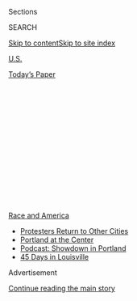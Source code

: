 <div id="app">

<div>

<div>

<div>

<div class="NYTAppHideMasthead css-1q2w90k e1suatyy0">

<div class="section css-ui9rw0 e1suatyy2">

<div class="css-eph4ug er09x8g0">

<div class="css-6n7j50">

</div>

<span class="css-1dv1kvn">Sections</span>

<div class="css-10488qs">

<span class="css-1dv1kvn">SEARCH</span>

</div>

[Skip to content](#site-content)[Skip to site
index](#site-index)

</div>

<div id="masthead-section-label" class="css-1wr3we4 eaxe0e00">

[U.S.](https://www.nytimes3xbfgragh.onion/section/us)

</div>

<div class="css-10698na e1huz5gh0">

</div>

</div>

<div id="masthead-bar-one" class="section hasLinks css-15hmgas e1csuq9d3">

<div class="css-uqyvli e1csuq9d0">

</div>

<div class="css-1uqjmks e1csuq9d1">

</div>

<div class="css-9e9ivx">

[](https://myaccount.nytimes3xbfgragh.onion/auth/login?response_type=cookie&client_id=vi)

</div>

<div class="css-1bvtpon e1csuq9d2">

[Today’s
Paper](https://www.nytimes3xbfgragh.onion/section/todayspaper)

</div>

</div>

</div>

</div>

<div data-aria-hidden="false">

<div id="site-content" data-role="main">

<div>

<div class="css-1aor85t" style="opacity:0.000000001;z-index:-1;visibility:hidden">

<div class="css-1hqnpie">

<div class="css-epjblv">

<span class="css-17xtcya">[U.S.](/section/us)</span><span class="css-x15j1o">|</span><span class="css-fwqvlz">Where
George Floyd Was Killed: Solemn by Day, Violent by
Night</span>

</div>

<div class="css-k008qs">

<div class="css-1iwv8en">

<span class="css-18z7m18"></span>

<div>

</div>

</div>

<span class="css-1n6z4y">https://nyti.ms/2P4iDmp</span>

<div class="css-1705lsu">

<div class="css-4xjgmj">

<div class="css-4skfbu" data-role="toolbar" data-aria-label="Social Media Share buttons, Save button, and Comments Panel with current comment count" data-testid="share-tools">

  - 
  - 
  - 
  - 
    
    <div class="css-6n7j50">
    
    </div>

  - 
  - 

</div>

</div>

</div>

</div>

</div>

</div>

<div id="NYT_TOP_BANNER_REGION" class="css-13pd83m">

<div>

<div id="styln-prism-menu-1590763508878" class="section interactive-content interactive-size-medium css-1edisqu">

<div class="css-17ih8de interactive-body">

<div id="scroll-container" class="css-1gj85ro">

[<span class="styln-title-wrap"><span class="css-1pje3qr">Race
and</span><span class="css-1pje3qr">
America</span></span>](https://www.nytimes3xbfgragh.onion/news-event/george-floyd-protests-minneapolis-new-york-los-angeles?action=click&pgtype=Article&state=default&region=TOP_BANNER&context=storylines_menu)

  - [Protesters Return to Other
    Cities](https://www.nytimes3xbfgragh.onion/2020/07/26/us/protests-portland-seattle-trump.html?action=click&pgtype=Article&state=default&region=TOP_BANNER&context=storylines_menu)
  - [Portland at the
    Center](https://www.nytimes3xbfgragh.onion/2020/07/24/us/portland-oregon-protests-white-race.html?action=click&pgtype=Article&state=default&region=TOP_BANNER&context=storylines_menu)
  - [Podcast: Showdown in
    Portland](https://www.nytimes3xbfgragh.onion/2020/07/23/podcasts/the-daily/portland-protests.html?action=click&pgtype=Article&state=default&region=TOP_BANNER&context=storylines_menu)
  - [45 Days in
    Louisville](https://www.nytimes3xbfgragh.onion/interactive/2020/07/16/us/black-lives-matter-protests-louisville-breonna-taylor.html?action=click&pgtype=Article&state=default&region=TOP_BANNER&context=storylines_menu)

</div>

</div>

</div>

</div>

</div>

<div id="top-wrapper" class="css-1sy8kpn">

<div id="top-slug" class="css-l9onyx">

Advertisement

</div>

[Continue reading the main
story](#after-top)

<div class="ad top-wrapper" style="text-align:center;height:100%;display:block;min-height:250px">

<div id="top" class="place-ad" data-position="top" data-size-key="top">

</div>

</div>

<div id="after-top">

</div>

</div>

<div>

<div id="sponsor-wrapper" class="css-1hyfx7x">

<div id="sponsor-slug" class="css-19vbshk">

Supported by

</div>

[Continue reading the main
story](#after-sponsor)

<div id="sponsor" class="ad sponsor-wrapper" style="text-align:center;height:100%;display:block">

</div>

<div id="after-sponsor">

</div>

</div>

<div class="css-186x18t">

</div>

<div class="css-1vkm6nb ehdk2mb0">

# Where George Floyd Was Killed: Solemn by Day, Violent by Night

</div>

Two months after the killing of Mr. Floyd, a South Minneapolis
neighborhood remains a police-free zone.

<div class="css-79elbk" data-testid="photoviewer-wrapper">

<div class="css-z3e15g" data-testid="photoviewer-wrapper-hidden">

</div>

<div class="css-1a48zt4 ehw59r15" data-testid="photoviewer-children">

![<span class="css-16f3y1r e13ogyst0" data-aria-hidden="true">Outside
Cup Foods, at the intersection of 38th Street and Chicago Avenue in
Minneapolis, the memorial for George Floyd is filled with flowers, signs
and
messages.</span><span class="css-cnj6d5 e1z0qqy90" itemprop="copyrightHolder"><span class="css-1ly73wi e1tej78p0">Credit...</span><span><span>Caroline
Yang for The New York
Times</span></span></span>](https://static01.graylady3jvrrxbe.onion/images/2020/07/23/us/00floyd-memorial1/00floyd-memorial1-articleLarge-v2.jpg?quality=75&auto=webp&disable=upscale)

</div>

</div>

<div class="css-18e8msd">

<div class="css-vp77d3 epjyd6m0">

<div class="css-1baulvz">

By [<span class="css-1baulvz" itemprop="name">Tim
Arango</span>](https://www.nytimes3xbfgragh.onion/by/tim-arango) and
<span class="css-1baulvz last-byline" itemprop="name">Matt Furber</span>

</div>

</div>

  - 
    
    <div class="css-ld3wwf e16638kd2">
    
    July 29,
    2020
    
    </div>

  - 
    
    <div class="css-4xjgmj">
    
    <div class="css-d8bdto" data-role="toolbar" data-aria-label="Social Media Share buttons, Save button, and Comments Panel with current comment count" data-testid="share-tools">
    
      - 
      - 
      - 
      - 
        
        <div class="css-6n7j50">
        
        </div>
    
      - 
      - 
    
    </div>
    
    </div>

</div>

</div>

<div class="section meteredContent css-1r7ky0e" name="articleBody" itemprop="articleBody">

<div class="css-1fanzo5 StoryBodyCompanionColumn">

<div class="css-53u6y8">

MINNEAPOLIS — Still, they come — from all over the country and beyond.
From New Mexico, Texas, Massachusetts. From Africa and Europe. One man
even said he [walked a thousand
miles](https://www.npr.org/sections/live-updates-protests-for-racial-justice/2020/07/12/890261223/man-treks-1-000-miles-from-alabama-to-minnesota-for-change-justice-and-equality),
all the way from Alabama, just to be in
[Minneapolis](https://www.nytimes3xbfgragh.onion/2020/07/29/us/george-floyd-memorial.html).

“They are coming to feel the energy and pay tribute,” said Bianca
Dawkins, 28, a local resident who has met many of the visitors.

Two months after the police killing of George Floyd, the four-block area
of South Minneapolis where he gasped his last breaths remains a sacred
space, a no-go zone for officers. There is a neatly trimmed garden,
anchored by a sculpture of a raised fist. There are colorful murals and
the words “I can’t breathe” painted across the pavement, as well as the
names of dozens of other Black people killed by the police.

At night, though, the space is increasingly a battleground, with
shootings and drug overdoses. The area has had an uptick in gun violence
similar to what
[other](https://www.nytimes3xbfgragh.onion/2020/07/05/us/chicago-shootings.html)
[cities](https://www.nytimes3xbfgragh.onion/2020/06/23/nyregion/nyc-shootings-surge.html)
have seen in the wake of protests.

</div>

</div>

<div class="css-1fanzo5 StoryBodyCompanionColumn">

<div class="css-53u6y8">

At all times, the neighborhood brims with emotion. In its totality, it
feels like the raw center of America’s reckoning with racial injustice.

The chaos at night has presented city officials with the challenge of
how to reassert control of the space without setting off new waves of
anger, all while maintaining it as a solemn place to honor Mr. Floyd. In
Ferguson, Mo., where the police killing of Michael Brown set off
protests in 2014, [tensions were
reignited](https://www.theguardian.com/us-news/2014/dec/26/ferguson-michael-brown-memorial-destroyed)
when officers moved to clear out a memorial.

But in Minneapolis, at least for now, the city is moving cautiously.

“Opening up too quickly will have a devastating effect on people still
mourning,” said Angela Conley, a Hennepin County commissioner, who has
been leading community discussions about the future of the area where
Mr. Floyd was killed.

</div>

</div>

<div class="css-79elbk" data-testid="photoviewer-wrapper">

<div class="css-z3e15g" data-testid="photoviewer-wrapper-hidden">

</div>

<div class="css-1a48zt4 ehw59r15" data-testid="photoviewer-children">

![<span class="css-16f3y1r e13ogyst0" data-aria-hidden="true">A visitor
to the memorial site in
June.</span><span class="css-cnj6d5 e1z0qqy90" itemprop="copyrightHolder"><span class="css-1ly73wi e1tej78p0">Credit...</span><span>Caroline
Yang for The New York
Times</span></span>](https://static01.graylady3jvrrxbe.onion/images/2020/07/23/us/00floyd-memorial2/merlin_173568471_115b8919-256c-45a8-a48d-a81a822da2fd-articleLarge.jpg?quality=75&auto=webp&disable=upscale)

</div>

</div>

<div class="css-1fanzo5 StoryBodyCompanionColumn">

<div class="css-53u6y8">

Even so, elected officials are fielding a growing number of calls from
residents concerned about the violence and loud noise at night in the
area, where, among several incidents, [a pregnant woman was recently
killed](https://www.startribune.com/pregnant-woman-fatally-shot-in-south-minneapolis-baby-delivered/571641972/).

</div>

</div>

<div class="css-1fanzo5 StoryBodyCompanionColumn">

<div class="css-53u6y8">

“What people aren’t recognizing is that people who live there are having
a very, very challenging time from the unlawfulness that is occurring
after the sun goes down,” said Andrea Jenkins, a member of the City
Council whose district includes the memorial space. “There are constant
gunshots every night. Emergency vehicles can’t get in. Disabled people
are not able to access their medications, their appointments, their food
deliveries, et cetera. It’s a very challenging situation.”

Ms. Jenkins, who noted that the area has historically been plagued by
gang violence, has also been taking a leading role in discussions over
how to memorialize Mr. Floyd’s killing. One proposal suggests making the
garden permanent. Other ideas include a civil rights museum and renaming
Chicago Ave. in honor of Mr. Floyd. Activists are finding ways to
preserve the street art that was painted over the plywood boards that
went up to protect businesses during the protests.

From Baltimore to Ferguson to New York, organic memorials to mark where
Black men have been killed by the police have taken shape in recent
years.

But time has also worn many of them away. On Staten Island, there is a
plaque where Eric Garner was killed by the police in 2014, but a
memorial with flowers and candles was [set on
fire](http://www.mtv.com/news/2054937/eric-garner-memorial-burned/) a
year after his death. In Baltimore, where Freddie Gray’s death in a
police van sparked protests, a [graffiti
mural](https://wtop.com/baltimore/2020/04/housing-project-where-freddie-gray-lived-being-torn-down/)
in honor of him was destroyed when the housing project where he lived
was torn down this year. In Ferguson last year, on the fifth anniversary
of Mr. Brown’s death, a memorial that had been taken down [was
rebuilt](https://www.stltoday.com/news/local/crime-and-courts/photos-michael-brown-memorial-rebuilt-in-ferguson/collection_61703922-5214-5cc4-98a6-b8fb6b80ed59.html#1).

Even before the killing of Mr. Floyd, Ms. Jenkins and other activists in
South Minneapolis said they had hoped to build a site to recognize the
history of racial injustice in the city. “I’ve been talking about a
museum for the last three years,” Ms. Jenkins said. “My top priority is
to build a center for racial healing in the city of Minneapolis because
Black people have been in pain for hundreds of years.”

The conversation over what to do with the space comes as many activists
in the city are fighting to defund the Police Department and reimagine
public safety. But that push for reform is happening amid a rise in
violence. Many Black residents of South Minneapolis, especially those
who live near Cup Foods, the convenience store where Mr. Floyd was
accused of using a fake $20 bill to buy cigarettes before he was killed,
say they are caught between two emotions: anger at the police but
fearful for their safety now that officers have pulled back from the
area.

Ms. Dawkins lives a few doors down from Cup Foods, and on a recent
afternoon was selling candy and drinks and promoting a GoFundMe campaign
to raise money to avoid foreclosure. When the pandemic hit, she was
furloughed from her job at Nordstrom, and her fiancé is also out of
work.

</div>

</div>

<div class="css-1fanzo5 StoryBodyCompanionColumn">

<div class="css-53u6y8">

But financial worries are only one thing on her mind. She has two
children, including a 6-week-old baby. She says the daytime is fine, and
she has met many people who have traveled to pay their respects to Mr.
Floyd.

“But when the other crowd comes at night, I can’t call the police, and
that scares the hell out of me,” she said. Ms. Dawkins pointed to a
gunshot in the windshield of her car, a gold sedan.

“We have kids in this home, so I do want police to protect families,”
she said. “It’s a hard balance. I’m happy this incident brought change,
but I want to feel safe.”

As the protests gained momentum in late May, Dr. Jackie Kawiecki set up
a medic station near Cup Foods, administering first aid to injured
protesters. Since then, she has maintained a group of medics who treat
minor ailments like abrasions and heat exhaustion during the daytime.

“Sunset to sundown is very different from sundown to sunset,” she said.
“My nighttime world, after sunset, I have taken care of double gunshot
wounds, drug overdoses.” One night a man wounded by gunfire drove a
bicycle past the barricades, she said, before collapsing outside her
tent and yelling: “I’m shot\! I’m shot\!”

After the pregnant woman was killed nearby in early July, and having
dodged gunfire herself, Dr. Kawiecki limited the hours of her medic
station from 9 a.m. to 9 p.m.

But residents say that nothing happening at night diminishes the
atmosphere that prevails in daylight. The other day, Anna Raeker, 25,
was greeting visitors to the space and directing people to a pamphlet
taped to a table: “This is a space community members want to
decentralize white feelings and prioritize Black pain.”

</div>

</div>

<div class="css-1fanzo5 StoryBodyCompanionColumn">

<div class="css-53u6y8">

“I think it’s important that white people are intentional with the ways
they are using this space,” said Ms. Raeker, who is white.

Nearby, next to a large mural of Mr. Floyd, a local rapper, Jordan
Wallingford, was taking a break from filming a music video. Mr.
Wallingford, [who performs under the name
Haphduzn](https://www.startribune.com/meet-haphduzn-the-new-guy-on-atmosphere-s-welcome-to-minnesota-tour/193927531/),
said he at least wanted to see the garden, roundabout and raised fist
sculpture stay permanently. “Because that was the spark that changed the
world,” he said.

Deborah Straub, who for weeks has been handing out snacks to children
from the neighborhood — “free candy, free chips, free popcorn, free hot
dogs,” she said — said the area should be preserved.

“Leave everything the way it is,” she said.

</div>

</div>

</div>

<div>

</div>

<div>

</div>

<div>

</div>

<div>

<div id="bottom-wrapper" class="css-1ede5it">

<div id="bottom-slug" class="css-l9onyx">

Advertisement

</div>

[Continue reading the main
story](#after-bottom)

<div id="bottom" class="ad bottom-wrapper" style="text-align:center;height:100%;display:block;min-height:90px">

</div>

<div id="after-bottom">

</div>

</div>

</div>

</div>

</div>

## Site Index

<div>

</div>

## Site Information Navigation

  - [© <span>2020</span> <span>The New York Times
    Company</span>](https://help.nytimes3xbfgragh.onion/hc/en-us/articles/115014792127-Copyright-notice)

<!-- end list -->

  - [NYTCo](https://www.nytco.com/)
  - [Contact
    Us](https://help.nytimes3xbfgragh.onion/hc/en-us/articles/115015385887-Contact-Us)
  - [Work with us](https://www.nytco.com/careers/)
  - [Advertise](https://nytmediakit.com/)
  - [T Brand Studio](http://www.tbrandstudio.com/)
  - [Your Ad
    Choices](https://www.nytimes3xbfgragh.onion/privacy/cookie-policy#how-do-i-manage-trackers)
  - [Privacy](https://www.nytimes3xbfgragh.onion/privacy)
  - [Terms of
    Service](https://help.nytimes3xbfgragh.onion/hc/en-us/articles/115014893428-Terms-of-service)
  - [Terms of
    Sale](https://help.nytimes3xbfgragh.onion/hc/en-us/articles/115014893968-Terms-of-sale)
  - [Site
    Map](https://spiderbites.nytimes3xbfgragh.onion)
  - [Help](https://help.nytimes3xbfgragh.onion/hc/en-us)
  - [Subscriptions](https://www.nytimes3xbfgragh.onion/subscription?campaignId=37WXW)

</div>

</div>

</div>

</div>
